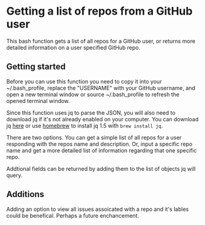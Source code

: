 # Getting a list of repos from a GitHub user
This bash function gets a list of all repos for a GitHub user, or returns more detailed information on a user specified GitHub repo.

## Getting started
Before you can use this function you need to copy it into your ~/.bash_profile, replace the "USERNAME" with your GitHub username, and open a new terminal window or source ~/.bash_profile to refresh the opened terminal window. 

Since this function uses jq to parse the JSON, you will also need to download jq if it's not already enabled on your computer. You can download jq [here](https://stedolan.github.io/jq) or use [homebrew](http://brew.sh) to install jq 1.5 with `brew install jq`. 

There are two options. You can get a simple list of all repos for a user responding with the repos name and description. Or, input a specific repo name and get a more detailed list of information regarding that one specific repo.

Addtional fields can be returned by adding them to the list of objects jq will query.

## Additions
Adding an option to view all issues assoicated with a repo and it's lables could be benefical. Perhaps a future enchancement. 
